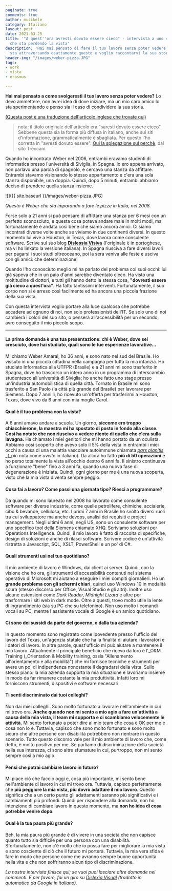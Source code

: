 ```yaml
---
paginate: true
comments: true
author: musikele
category: Italiano
layout: post
date: 2021-03-25
title: '"A quest''ora avresti dovuto essere cieco" - intervista a uno sviluppatore
  che sta perdendo la vista'
description: 'Hai mai pensato di fare il tuo lavoro senza poter vedere? Un mio amico
  sta attraversando esattamente questo e voglio raccontarvi la sua storia.  '
header-img: "/images/weber-pizza.JPG"
tags:
- work
- vista
- erasmus

---
```

**Hai mai pensato a come svolgeresti il tuo lavoro senza poter vedere?** Lo devo ammettere, non avrei idea di dove iniziare, ma un mio caro amico lo sta sperimentando e penso sia il caso di condividere la sua storia.

[(Questa post è una traduzione dell'articolo inglese che trovate qui)](https://michelenasti.com/2021/01/28/no-sight-developer.html)

> nota: il titolo originale dell'articolo era "saresti dovuto essere cieco". Sebbene questa sia la forma più diffusa in italiano, anche sui siti d'informazione, grammaticalmente è sbagliata. Per questo l'ho corretta in "avresti dovuto essere". [Qui la spiegazione sul perchè](https://www.treccani.it/magazine/lingua_italiana/articoli/scritto_e_parlato/Errata_Corrige.html), dal sito Treccani.

Quando ho incontrato Weber nel 2006, entrambi eravamo studenti di informatica presso l'università di Siviglia, in Spagna. Io ero appena arrivato, non parlavo una parola di spagnolo, e cercavo una stanza da affittare. Entrambi stavamo visionando lo stesso appartamento e c'era una sola stanza disponibile, una doppia. Quindi, dopo 5 minuti, entrambi abbiamo deciso di prendere quella stanza insieme.

![]({{ site.baseurl }}/images/weber-pizza.JPG)

_Questo è Weber che sta imparando a fare le pizze in Italia, nel 2008._

Forse solo a 21 anni si può pensare di affittare una stanza per 6 mesi con un perfetto sconosciuto, e questa cosa poteva andare male in molti modi, ma fortunatamente è andata così bene che siamo ancora amici. Ci siamo incontrati diverse volte anche se viviamo in due continenti diversi. In questo momento lui vive a Houston, in Texas, dove lavora come consulente software. Scrive sul suo blog [**Dislessia Visiva**](https://translate.google.com/translate?hl=&sl=pt&tl=it&u=https%3A%2F%2Fwww.dislexiavisual.net%2F) (l'originale è in portoghese, ma vi ho linkato la versione italiana). In Spagna riusciva a fare diversi lavori per pagarsi i suoi studi oltreoceano, poi la sera veniva alle feste e usciva con gli amici: che determinazione!

Quando l'ho conosciuto meglio mi ha parlato del problema coi suoi occhi: lui già sapeva che in un paio d'anni sarebbe diventato cieco. Ha visto una moltitudine di dottori, e tutti gli hanno detto la stessa cosa, **"dovresti essere già cieco a quest'ora"**. Ha fatto tantissimi interventi. Fortunatamente, il suo corpo non si è arreso così facilmente ed ha ancora una piccola frazione della sua vista.

Con questa intervista voglio portare alla luce qualcosa che potrebbe accadere ad ognuno di noi, non solo professionisti dell'IT. Se solo uno di noi cambierà i colori del suo sito, o penserà all'accessibilità per un secondo, avrò conseguito il mio piccolo scopo.

***

#### La prima domanda è una tua presentazione: chi è Weber, dove sei cresciuto, dove hai studiato, quali sono le tue esperienze lavorative...

Mi chiamo Weber Amaral, ho 36 anni, e sono nato nel sud del Brasile. Ho vissuto in una piccola cittadina nella campagna per tutta la mia infanzia. Ho studiato Informatica alla UTFPR (Brasile) e a 21 anni mi sono trasferito in Spagna, dove ho trascorso un intero anno in un programma di interscambio studentesco all'università di Siviglia; ho anche fatto uno stage presso un'industria automobilistica di quella città. Tornato in Brasile mi sono trasferito a San Paolo (la città più grande del Brasile) per lavorare per Siemens. Dopo 7 anni lì, ho ricevuto un'offerta per trasferirmi a Houston, Texas, dove vivo da 6 anni con mia moglie Carol.

#### Qual è il tuo problema con la vista?

A 6 anni amavo andare a scuola. Un giorno, **siccome ero troppo chiacchierone, la maestra mi ha spostato di posto in fondo alla classe. Così ha notato che non riuscivo a vedere niente di quello che c'era sulla lavagna.** Ha chiamato i miei genitori che mi hanno portato da un oculista. Abbiamo così scoperto che avevo solo il 5% della vista in entrambi i miei occhi a causa di una malattia vascolare autoimmune chiamata [_pars planitis_](https://it.wikipedia.org/wiki/Uveite) _(_più nota come _uveite_ in italiano). Da allora ho fatto **più di 50 operazioni** e ho perso totalmente la vista all'occhio destro 6 anni fa. Il sinistro continuava a funzionare "bene" fino a 3 anni fa, quando una nuova fase di degenerazione è iniziata. Quindi, ogni giorno per me è una nuova scoperta, visto che la mia vista diventa sempre peggio.

#### Cosa fai a lavoro? Come passi una giornata tipo? Riesci a programmare?

Da quando mi sono laureato nel 2008 ho lavorato come consulente software per diverse industrie, come quelle petrolifere, chimiche, acciaierie, cibo & bevande, cellulosa, etc. I primi 7 anni in Brasile ho svolto diversi ruoli tra cui sviluppatore ma anche devops, analisi dei requisiti e project management. Negli ultimi 6 anni, negli US, sono un consulente software per uno specifico tool della Siemens chiamato XHQ. Scriviamo soluzioni per Operations Intelligence. Quindi, il mio lavoro è fatto di raccolta di specifiche, design di soluzioni e anche di rilasci software. Scrivere codice è un'attività ristretta a Javascript, SQL, XSLT, PowerShell e un po' di C#.

#### Quali strumenti usi nel tuo quotidiano?

Il mio ambiente di lavoro è Windows, dai client ai server. Quindi, con la visione che ho ora, gli strumenti di accessibilità contenuti nel sistema operativo di Microsoft mi aiutano a eseguire i miei compiti giornalieri. Ho un **grande problema con gli schermi chiari**, quindi uso Windows 10 in modalità scura (stesso discorso per Office, Visual Studio e gli altri). Inoltre uso alcune estensioni come _Dark Reader, Midnight Lizard_ e altre per trasformare i siti web in dark mode. Oltre a questi, trovo molto utile la lente di ingrandimento (sia su PC che su telefonino). Non uso molto i comandi vocali su PC, mentre l'assistente vocale di Google è un amico quotidiano.

#### Ci sono dei sussidi da parte del governo, o dalla tua azienda?

In questo momento sono registrato come ipovedente presso l'ufficio del lavoro del Texas, un'agenzia statale che ha la finalità di aiutare i lavoratori e i datori di lavoro. In altre parole, quest'ufficio mi può aiutare a mantenere il mio lavoro. Attualmente il principale beneficio che ricevo da loro è l'_O&M Training (_Orientation & Mobility training, ossia "Allenamento all'orientamento e alla mobilità") che mi fornisce tecniche e strumenti per avere un po' di indipendenza nonostante il degradarsi della vista. Sullo stesso piano: la mia azienda supporta la mia situazione e lavoriamo insieme in modo da far rimanere costante la mia produttività, infatti loro mi forniscono strumenti, dispositivi e software necessari.

#### Ti senti discriminato dai tuoi colleghi?

Non dai miei colleghi. Sono molto fortunato a lavorare nell'ambiente in cui mi trovo ora. **Anche quando non mi sento a mio agio a fare un'attività a causa della mia vista, il team mi supporta e ci scambiamo velocemente le attività.** Mi sento fortunato a poter dire al mio team che cosa è OK per me e cosa non lo è. Tuttavia, capisco che sono molto fortunato e sono molto sicuro che altre persone con disabilità potrebbero non rientrare in questo scenario. Tutto questo discorso vale per il mio ambiente di lavoro che, come detto, è molto positivo per me. Se parliamo di discriminazione della società nella sua interezza, ci sono altre sfumature in cui, purtroppo, non mi sento sempre così a mio agio.

#### Pensi che potrai cambiare lavoro in futuro?

Mi piace ciò che faccio oggi e, cosa più importante, mi sento bene nell'ambiente di lavoro in cui mi trovo ora. Tuttavia, capisco perfettamente che **più peggiore la mia vista, più dovrò adattare il mio lavoro**. Questo significa che a un certo punto gli adattamenti saranno più significativi e i cambiamenti più profondi. Quindi per rispondere alla domanda, non ho intenzione di cambiare lavoro in questo momento, ma **non ho idea di cosa potrebbe venire dopo**.

#### Qual è la tua paura più grande?

Beh, la mia paura più grande è di vivere in una società che non capisce quanto tutto sia difficile per una persona con una disabilità. Sfortunatamente, non c'è molto che io possa fare per migliorare la mia vista e sono cosciente di ciò che il futuro mi porterà. Tuttavia, la mia vera sfida è fare in modo che persone come me avranno sempre buone opportunità nella vita e che non soffriranno alcun tipo di discriminazione.

_La nostra intervista finisce qui; se vuoi puoi lasciare altre domande nei commenti. E per favore, fai un giro su_ [_Dislexia Visual_](https://translate.google.com/translate?hl=&sl=pt&tl=it&u=https%3A%2F%2Fwww.dislexiavisual.net%2F) _(tradotto in automatico da Google in italiano)._